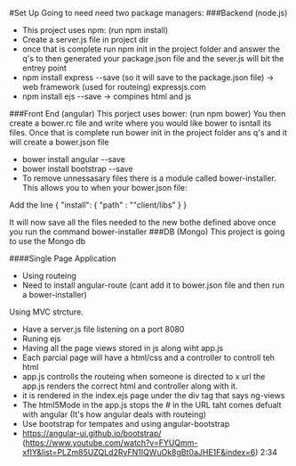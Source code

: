 #Set Up
Going to need need two package managers:
###Backend (node.js)
- This project uses npm: (run npm install) 
- Create a server.js file in project dir
- once that is complete run npm init in the project folder and answer the q's to then generated your package.json file and the sever.js will bit the entrey point
- npm install express --save (so it will save to the package.json file) -> web framework (used for routeing) expressjs.com
- npm install ejs --save -> compines html and js 

###Front End (angular)
This porject uses bower: (run npm bower) You then create a bower.rc file and write where you would like bower to isntall its files. Once that is complete run bower init in the project folder ans q's and it will create a bower.json file
- bower install angular --save
- bower install bootstrap --save
- To remove unnessasary files there is a module called bower-installer. This allows you to when your bower.json file:

Add the line 
{
    "install": {
        "path" : ""client/libs"
    }
}

It will now save all the files needed to the new bothe defined above once you run the command bower-installer
###DB (Mongo)
This project is going to use the Mongo db


####Single Page Application
- Using routeing
- Need to install angular-route (cant add it to bower.json file and then run a bower-installer)

Using MVC strcture.
- Have a server.js file listening on a port 8080
- Runing ejs 
- Having all the page views stored in js along wiht app.js
- Each parcial page will have a html/css and a controller to controll teh html
- app.js controlls the routeing when someone is directed to x url the app.js renders the correct html and controller along with it.
- it is rendered in the index.ejs page under the div tag that says ng-views
- The html5Mode in the app.js stops the # in the URL taht comes defualt with angular (It's how angular deals with routeing)
- Use bootstrap for tempates and using angular-bootstrap 
- https://angular-ui.github.io/bootstrap/ (https://www.youtube.com/watch?v=FYUQmm-xfIY&list=PLZm85UZQLd2RyFN1IQWuOk8gBt0aJHE1F&index=6) 2:34